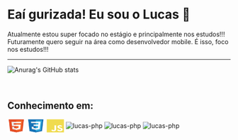 ### <h1>Eaí gurizada! Eu sou o Lucas 🧉</h1>
Atualmente estou super focado no estágio e principalmente nos estudos!!! Futuramente quero seguir na área como desenvolvedor mobile. É isso, foco nos estudos!!!<hr>
![Anurag's GitHub stats](https://github-readme-stats.vercel.app/api?username=LucasBlim&show_icons=true&theme=radical)

<div style="display: inline_block"><br>
  <h2>Conhecimento em:</h2>
  <img align="center" alt="lucas-HTML" height="30" width="40" src="https://raw.githubusercontent.com/devicons/devicon/master/icons/html5/html5-original.svg">
  <img align="center" alt="lucas-CSS" height="30" width="40" src="https://raw.githubusercontent.com/devicons/devicon/master/icons/css3/css3-original.svg">
  <img align="center" alt="lucas-Js" height="30" width="40" src="https://raw.githubusercontent.com/devicons/devicon/master/icons/javascript/javascript-plain.svg">
  <img align="center" alt="lucas-php" height="30" width="40" src="https://cdn.jsdelivr.net/gh/devicons/devicon@latest/icons/php/php-original.svg" />
  <img align="center" alt="lucas-php" height="30" width="40" src="https://cdn.jsdelivr.net/gh/devicons/devicon@latest/icons/mysql/mysql-original-wordmark.svg" />
  <img align="center" alt="lucas-php" height="30" width="40" src="https://cdn.jsdelivr.net/gh/devicons/devicon@latest/icons/bootstrap/bootstrap-original.svg" />

  
</div>

